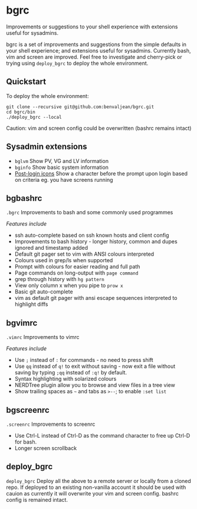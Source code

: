 # bgrc
Improvements or suggestions to your shell experience with extensions useful for sysadmins.

bgrc is a set of improvements and suggestions from the simple defaults in your shell experience; and extensions useful for sysadmins. Currently bash, vim and screen are improved. Feel free to investigate and cherry-pick or trying using `deploy_bgrc` to deploy the whole environment.

## Quickstart

To deploy the whole environment:

	git clone --recursive git@github.com:benvaljean/bgrc.git
	cd bgrc/bin
	./deploy_bgrc --local

Caution: vim and screen config could be overwritten (bashrc remains intact)

## Sysadmin extensions

- `bglvm`  Show PV, VG and LV information
- `bginfo`  Show basic system information
- [Post-login icons](https://github.com/benvaljean/bgrc/wiki/Post-login%20icons) Show a character before the prompt upon login based on criteria eg. you have screens running

## bgbashrc

`.bgrc`
Improvements to bash and some commonly used programmes

*Features include*

- ssh auto-complete based on ssh known hosts and client config
- Improvements to bash history - longer history, common and dupes ignored and timestamp added
- Default git pager set to vim with ANSI colours interpreted
- Colours used in grep/ls when supported
- Prompt with colours for easier reading and full path
- Page commands on long-output with `page command`
- grep through history with `hg pattern`
- View only column x when you pipe to `prow x`
- Basic git auto-complete
- vim as default git pager with ansi escape sequences interpreted to highlight diffs

## bgvimrc

`.vimrc`
Improvements to vimrc

*Features include*

- Use `;` instead of `:` for commands - no need to press shift
- Use `qq` instead of `q!` to exit without saving - now exit a file without saving by typing `;qq` instead of `:q!` by default.
- Syntax highlighting with solarized colours
- NERDTree plugin allow you to browse and view files in a tree view
- Show trailing spaces as `~` and tabs as `>--`; to enable `:set list`

## bgscreenrc

`.screenrc`
Improvements to screenrc

- Use Ctrl-L instead of Ctrl-D as the command character to free up Ctrl-D for bash.
- Longer screen scrollback

## deploy_bgrc

`deploy_bgrc`
Deploy all the above to a remote server or locally from a cloned repo. If deployed to an existing non-vanilla account it should be used with cauion as currently it will overwrite your vim and screen config. bashrc config is remained intact.
